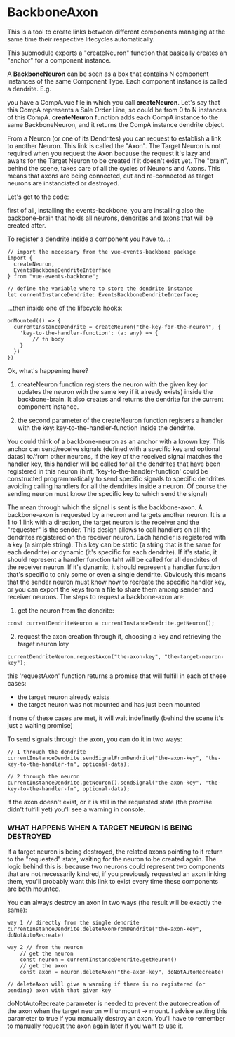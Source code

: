 # BackboneAxon

This is a tool to create links between different components managing at the same time their respective lifecycles
automatically.

This submodule exports a "createNeuron" function that basically creates an "anchor" for a component instance.

A **BackboneNeuron** can be seen as a box that contains N component instances of the same Component Type.
Each component instance is called a dendrite.
E.g.

you have a CompA.vue file in which you call **createNeuron**. Let's say that this CompA represents a Sale Order Line,
so could be from 0 to N instances of this CompA.
**createNeuron** function adds each CompA instance to the same BackboneNeuron, and it returns the CompA instance 
dendrite object.

From a Neuron (or one of its Dendrites) you can request to establish a link to another Neuron.
This link is called the "Axon".
The Target Neuron is not required when you request the Axon because the request it's lazy and awaits for the Target Neuron 
to be created if it doesn't exist yet.
The "brain", behind the scene, takes care of all the cycles of Neurons and Axons. This means that axons are being
connected, cut and re-connected as target neurons are instanciated or destroyed.

Let's get to the code:

first of all, installing the events-backbone, you are installing also the backbone-brain that holds all neurons,
dendrites and axons that will be created after.

To register a dendrite inside a component you have to...:
```
// import the necessary from the vue-events-backbone package
import {
  createNeuron,
  EventsBackboneDendriteInterface
} from "vue-events-backbone";

// define the variable where to store the dendrite instance
let currentInstanceDendrite: EventsBackboneDendriteInterface;
```

...then inside one of the lifecycle hooks:

```
onMounted(() => {
  currentInstanceDendrite = createNeuron("the-key-for-the-neuron", {
    'key-to-the-handler-function': (a: any) => {
        // fn body
    }
  })
})
```

Ok, what's happening here? 
1) createNeuron function registers the neuron with the given key (or updates the neuron with the same key if it 
already exists) inside the backbone-brain. 
It also creates and returns the dendrite for the current component instance.

2) the second parameter of the createNeuron function registers a handler with the key: key-to-the-handler-function
inside the dendrite.

You could think of a backbone-neuron as an anchor with a known key. This anchor can send/receive signals (defined 
with a specific key and optional datas) to/from other neurons, if the key of the received signal matches 
the handler key, this handler will be called for all the dendrites that have been registered in this neuron
(hint, 'key-to-the-handler-function' could be constructed programmatically to send specific signals to specific dendrites
avoiding calling handlers for all the dendrites inside a neuron. Of course the sending neuron must know the specific key
to which send the signal)

The mean through which the signal is sent is the backbone-axon.
A backbone-axon is requested by a neuron and targets another neuron. It is a 1 to 1 link with a direction, the target 
neuron is the receiver and the "requester" is the sender.
This design allows to call handlers on all the dendrites registered on the receiver neuron.
Each handler is registered with a key (a simple string).
This key can be static (a string that is the same for each dendrite) or dynamic (it's specific for each dendrite).
If it's static, it should represent a handler function taht will be called for all dendrites of the receiver neuron.
If it's dynamic, it should represent a handler function that's specific to only some or even a single dendrite. 
Obviously this means that the sender neuron must know how to recreate the specific handler key, or 
you can export the keys from a file to share them among sender and receiver neurons.
The steps to request a backbone-axon are:
1) get the neuron from the dendrite:
```
const currentDendriteNeuron = currentInstanceDendrite.getNeuron();
```

2) request the axon creation through it, choosing a key and retrieving the target neuron key
```
currentDendriteNeuron.requestAxon("the-axon-key", "the-target-neuron-key");
```

this 'requestAxon' function returns a promise that will fulfill in each of these cases:

- the target neuron already exists
- the target neuron was not mounted and has just been mounted

if none of these cases are met, it will wait indefinetly (behind the scene it's just a waiting promise)

To send signals through the axon, you can do it in two ways:
```
// 1 through the dendrite
currentInstanceDendrite.sendSignalFromDendrite("the-axon-key", "the-key-to-the-handler-fn", optional-data);

// 2 through the neuron
currentInstanceDendrite.getNeuron().sendSignal("the-axon-key", "the-key-to-the-handler-fn", optional-data);
```

if the axon doesn't exist, or it is still in the requested state (the promise didn't fulfill yet) you'll see a warning 
in console. 

### WHAT HAPPENS WHEN A TARGET NEURON IS BEING DESTROYED

If a target neuron is being destroyed, the related axons pointing to it return to the "requested" state,
waiting for the neuron to be created again.
The logic behind this is: because two neurons could represent two components that are not necessarily kindred, 
if you previously requested an axon linking them, you'll probably want this link to exist every time these components
are both mounted.

You can always destroy an axon in two ways (the result will be exactly the same):

```
way 1 // directly from the single dendrite
currentInstanceDendrite.deleteAxonFromDendrite("the-axon-key", doNotAutoRecreate)

way 2 // from the neuron
    // get the neuron
    const neuron = currentInstanceDendrite.getNeuron()
    // get the axon
    const axon = neuron.deleteAxon("the-axon-key", doNotAutoRecreate)

// deleteAxon will give a warning if there is no registered (or pending) axon with that given key
```

doNotAutoRecreate parameter is needed to prevent the autorecreation of the axon when the target neuron
will unmount -> mount.
I advise setting this parameter to true if you manually destroy an axon.
You'll have to remember to manually request the axon again later if you want to use it.
